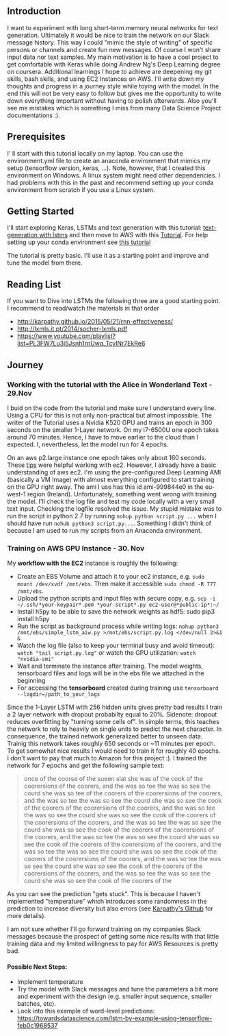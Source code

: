 ## Introduction
I want to experiment with long short-term memory neural networks for text generation. Ultimately it would be nice to train the network on our Slack message history. This way I could "mimic the style of writing" of specific persons or channels and create fun new messages. Of course I won't share input data nor text samples.
My main motivation is to have a cool project to get comfortable with Keras while doing Andrew Ng's Deep Learning degree on coursera.
Additional learnings I hope to achieve are deepening my git skills, bash skills, and using EC2 Instances on AWS.
I'll write down my thoughts and progress in a journey style while toying with the model. In the end this will not be very easy to follow but gives me the opportunity to write down everything important without having to polish afterwards. Also you'll see me mistakes which is something I miss from many Data Science Project documentations :).

## Prerequisites
I' ll start with this tutorial locally on my laptop. You can use the environment.yml file to create an anaconda environment that mimics my setup (tensorflow version, keras, ...). Note, however, that I created this environment on Windows. A linux system might need other dependencies. I had problems with this in the past and recommend setting up your conda environment from scratch if you use a Linux system.

## Getting Started
I'll start exploring Keras, LSTMs and text generation with this tutorial: [text-generation with lstms](https://machinelearningmastery.com/text-generation-lstm-recurrent-neural-networks-python-keras/) and then move to AWS with this [Tutorial](https://machinelearningmastery.com/develop-evaluate-large-deep-learning-models-keras-amazon-web-services/). For help setting up your conda environment see [this tutorial](https://machinelearningmastery.com/setup-python-environment-machine-learning-deep-learning-anaconda/)

The tutorial is pretty basic. I'll use it as a starting point and improve and tune the model from there.

## Reading List
If you want to Dive into LSTMs the following three are a good starting point. I recommend to read/watch the materials in that order
 - http://karpathy.github.io/2015/05/21/rnn-effectiveness/
 - http://lxmls.it.pt/2014/socher-lxmls.pdf
 - https://www.youtube.com/playlist?list=PL3FW7Lu3i5Jsnh1rnUwq_TcylNr7EkRe6

## Journey
### Working with the tutorial with the Alice in Wonderland Text - 29.Nov
I buid on the code from the tutorial and make sure I understand every line.
Using a CPU for this is not only non-practical but almost impossible. The writer of the Tutorial uses a Nvidia K520 GPU and trains an epoch in 300 seconds on the smaller 1-Layer network. On my i7-6500U one epoch takes around 70 minutes.
Hence, I have to move earlier to the cloud than I expected. I, nevertheless, let the model run for 4 epochs. 

On an aws p2.large instance one epoch takes only about 160 seconds. These [tips](https://machinelearningmastery.com/command-line-recipes-deep-learning-amazon-web-services/) were helpful working with ec2. However, I already have a basic understanding of aws ec2.
I'm using the pre-configured Deep Learning AMI (basically a VM Image) with almost everything configured to start training on the GPU right away. The ami I use has this id ami-999844e0 in the eu-west-1 region (Ireland).
Unfortunately, something went wrong with training the model. I'll check the log file and test my code locally with a very small text input.
Checking the logfile resolved the issue. My stupid mistake was to run the script in python 2.7 by running `nohup python script.py ...` when I should have run `nohub python3 script.py...`. Something I didn't think of because I am used to run my scripts from an Anaconda environment. 


### Training on AWS GPU Instance - 30. Nov
My **workflow with the EC2** instance is roughly the following: 
 - Create an EBS Volume and attach it to your ec2 instance, e.g. `sudo mount /dev/xvdf /mnt/ebs`. Then make it accessible `sudo chmod -R 777 /mnt/ebs`.
 - Upload the python scripts and input files with secure copy, e.g. `scp -i ~/.ssh/*your-keypair*.pem *your-script*.py ec2-user@*public-ip*:~/`
 - Install h5py to be able to save the network weights as hdf5: sudo pip3 install h5py 
 - Run the script as background process while writing logs: `nohup python3 /mnt/ebs/simple_lstm_aiw.py >/mnt/ebs/script.py.log </dev/null 2>&1 &`
 - Watch the log file (also to keep your terminal busy and avoid timeout): `watch "tail script.py.log"` or watch the GPU utilization: `watch "nvidia-smi"`
 - Wait and terminate the instance after training. The model weights, tensorboard files and logs will be in the ebs file we attached in the beginning
 - For accessing the **tensorboard** created during training use `tensorboard --logdir=/path_to_your_logs`

Since the 1-Layer LSTM with 256 hidden units gives pretty bad results I train a 2 layer network with dropout probabilty equal to 20%. Sidenote: dropout reduces overfitting by "turning some cells of". In simple terms, this teaches the network to rely to heavily on single units to predict the next character. In consequence, the trained network generalized better to unseen data. 
Trainig this network takes roughly 650 seconds or ~11 minutes per epoch. To get somewhat nice results I would need to train it for roughly 40 epochs. I don't want to pay that much to Amazon for this project :). I trained the network for 7 epochs and get the following sample text:
>  once of the coorse of the sueen siat she was of the cook of the coorersions of the coorers, and the was so tee the was so see the courd she was so tee of the coorers of the coorersions of the coorers, and the was so tee the was so see the courd she was so see the cook of the coorers of the coorersions of the coorers, and the was so tee the was so see the courd she was so see the cook of the coorers of the coorersions of the coorers, and the was so tee the was so see the courd she was so see the cook of the coorers of the coorersions of the coorers, and the was so tee the was so see the courd she was so see the cook of the coorers of the coorersions of the coorers, and the was so tee the was so see the courd she was so see the cook of the coorers of the coorersions of the coorers, and the was so tee the was so see the courd she was so see the cook of the coorers of the coorersions of the coorers, and the was so tee the was so see the courd she was so see the cook of the coorers of the 

As you can see the prediction "gets stuck". This is because I haven't  implemented "temperature" which introduces some randomness in the prediction to increase diversity but also errors (see [Karpathy's Github](https://github.com/karpathy/char-rnn) for more details).

I am not sure whether I'll go forward training on my companies Slack messages because the prospect of getting some nice results with that little training data and my limited willingness to pay for AWS Resources is pretty bad. 

#### Possible Next Steps:
 - Implement temperature
 - Try the model with Slack messages and tune the parameters a bit more and experiment with the design (e.g. smaller input sequence, smaller batches, etc). 
 - Look into this example of word-level predictions: https://towardsdatascience.com/lstm-by-example-using-tensorflow-feb0c1968537
